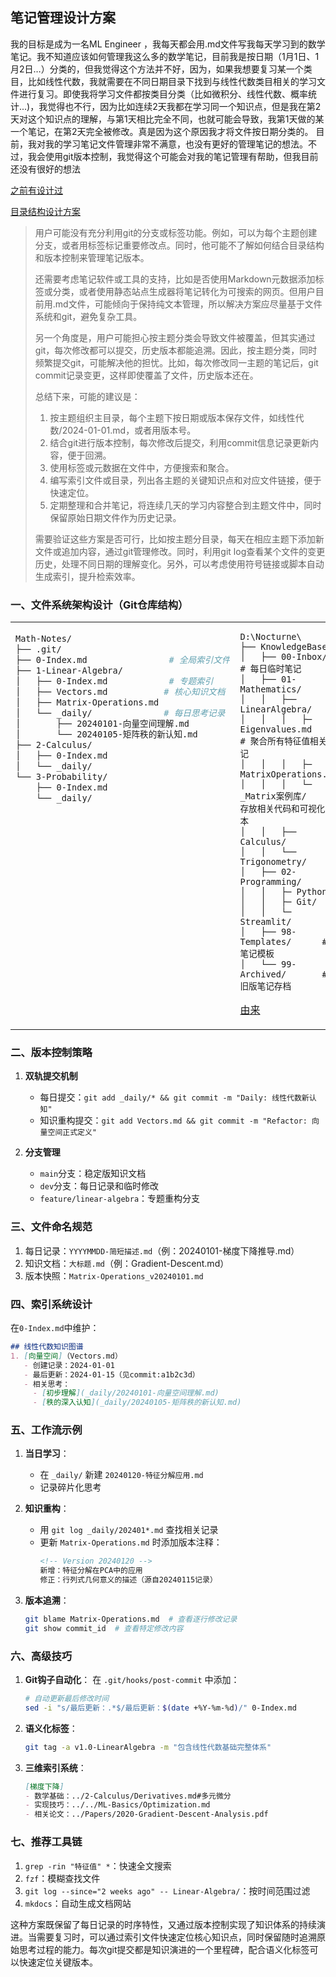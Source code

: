 ## 笔记管理设计方案

我的目标是成为一名ML Engineer ，我每天都会用.md文件写我每天学习到的数学笔记。我不知道应该如何管理我这么多的数学笔记，目前我是按日期（1月1日、1月2日…）分类的，但我觉得这个方法并不好，因为，如果我想要复习某一个类目，比如线性代数，我就需要在不同日期目录下找到与线性代数类目相关的学习文件进行复习。即使我将学习文件都按类目分类（比如微积分、线性代数、概率统计...)，我觉得也不行，因为比如连续2天我都在学习同一个知识点，但是我在第2天对这个知识点的理解，与第1天相比完全不同，也就可能会导致，我第1天做的某一个笔记，在第2天完全被修改。真是因为这个原因我才将文件按日期分类的。  目前，我对我的学习笔记文件管理非常不满意，也没有更好的管理笔记的想法。不过，我会使用git版本控制，我觉得这个可能会对我的笔记管理有帮助，但我目前还没有很好的想法

<a href='D:\Nocturne\学习书籍\日志2025年\4月15日\Question1.md'>之前有设计过</a>

<a href='D:\Nocturne\学习书籍\日志2025年\4月10日 目录结构重构方案、mermaid\Question2.md'>目录结构设计方案</a>

>用户可能没有充分利用git的分支或标签功能。例如，可以为每个主题创建分支，或者用标签标记重要修改点。同时，他可能不了解如何结合目录结构和版本控制来管理笔记版本。
>
>还需要考虑笔记软件或工具的支持，比如是否使用Markdown元数据添加标签或分类，或者使用静态站点生成器将笔记转化为可搜索的网页。但用户目前用.md文件，可能倾向于保持纯文本管理，所以解决方案应尽量基于文件系统和git，避免复杂工具。
>
>另一个角度是，用户可能担心按主题分类会导致文件被覆盖，但其实通过git，每次修改都可以提交，历史版本都能追溯。因此，按主题分类，同时频繁提交git，可能解决他的担忧。比如，每次修改同一主题的笔记后，git commit记录变更，这样即使覆盖了文件，历史版本还在。
>
>总结下来，可能的建议是：
>
>1. 按主题组织主目录，每个主题下按日期或版本保存文件，如线性代数/2024-01-01.md，或者用版本号。
>2. 结合git进行版本控制，每次修改后提交，利用commit信息记录更新内容，便于回溯。
>3. 使用标签或元数据在文件中，方便搜索和聚合。
>4. 编写索引文件或目录，列出各主题的关键知识点和对应文件链接，便于快速定位。
>5. 定期整理和合并笔记，将连续几天的学习内容整合到主题文件中，同时保留原始日期文件作为历史记录。
>
>需要验证这些方案是否可行，比如按主题分目录，每天在相应主题下添加新文件或追加内容，通过git管理修改。同时，利用git log查看某个文件的变更历史，处理不同日期的理解变化。另外，可以考虑使用符号链接或脚本自动生成索引，提升检索效率。

### 一、文件系统架构设计（Git仓库结构）

<table><tr><td style='vertical-align:top;'>

```bash
Math-Notes/
├── .git/
├── 0-Index.md                # 全局索引文件
├── 1-Linear-Algebra/
│   ├── 0-Index.md            # 专题索引
│   ├── Vectors.md           # 核心知识文档
│   ├── Matrix-Operations.md
│   └── _daily/              # 每日思考记录
│       ├── 20240101-向量空间理解.md
│       └── 20240105-矩阵秩的新认知.md
├── 2-Calculus/
│   ├── 0-Index.md
│   └── _daily/
└── 3-Probability/
    ├── 0-Index.md
    └── _daily/
```

</td><td style='vertical-align:top;'>

```
D:\Nocturne\
├── KnowledgeBase/
│   ├── 00-Inbox/          # 每日临时笔记
│   ├── 01-Mathematics/
│   │   ├── LinearAlgebra/
│   │   │   ├─ Eigenvalues.md     # 聚合所有特征值相关笔记
│   │   │   ├─ MatrixOperations.md
│   │   │   └─ _Matrix案例库/     # 存放相关代码和可视化脚本
│   │   ├── Calculus/
│   │   └── Trigonometry/
│   ├── 02-Programming/
│   │   ├─ Python/
│   │   ├─ Git/
│   │   └─ Streamlit/
│   ├── 98-Templates/      # 笔记模板
│   └── 99-Archived/       # 旧版笔记存档
```

<a href='D:\Nocturne\学习书籍\日志2025年\4月15日\Question1.md'>由来</a>

</td></tr></table>

### 二、版本控制策略
1. **双轨提交机制**
    - 每日提交：`git add _daily/* && git commit -m "Daily: 线性代数新认知"`
    - 知识重构提交：`git add Vectors.md && git commit -m "Refactor: 向量空间正式定义"`

2. **分支管理**
   - `main`分支：稳定版知识文档
   - `dev`分支：每日记录和临时修改
   - `feature/linear-algebra`：专题重构分支

### 三、文件命名规范
1. 每日记录：`YYYYMMDD-简短描述.md`（例：20240101-梯度下降推导.md）
2. 知识文档：`大标题.md`（例：Gradient-Descent.md）
3. 版本快照：`Matrix-Operations_v20240101.md`

### 四、索引系统设计
在`0-Index.md`中维护：

```markdown
## 线性代数知识图谱
1. [向量空间]（Vectors.md）
   - 创建记录：2024-01-01
   - 最后更新：2024-01-15（见commit:a1b2c3d）
   - 相关思考：
     - [初步理解](_daily/20240101-向量空间理解.md)
     - [秩的深入认知](_daily/20240105-矩阵秩的新认知.md)
```

### 五、工作流示例
1. **当日学习**：
   - 在 `_daily/` 新建 `20240120-特征分解应用.md`
   - 记录碎片化思考

2. **知识重构**：
   - 用 `git log _daily/202401*.md` 查找相关记录
   - 更新 `Matrix-Operations.md` 时添加版本注释：
     ```markdown
     <!-- Version 20240120 -->
     新增：特征分解在PCA中的应用
     修正：行列式几何意义的描述（源自20240115记录）
     ```

3. **版本追溯**：
   ```bash
   git blame Matrix-Operations.md  # 查看逐行修改记录
   git show commit_id  # 查看特定修改内容
   ```

### 六、高级技巧
1. **Git钩子自动化**：
   在 `.git/hooks/post-commit` 中添加：
   ```bash
   # 自动更新最后修改时间
   sed -i "s/最后更新：.*$/最后更新：$(date +%Y-%m-%d)/" 0-Index.md
   ```

2. **语义化标签**：
   ```bash
   git tag -a v1.0-LinearAlgebra -m "包含线性代数基础完整体系"
   ```

3. **三维索引系统**：
   ```markdown
   [梯度下降]
   - 数学基础：../2-Calculus/Derivatives.md#多元微分
   - 实现技巧：../../ML-Basics/Optimization.md
   - 相关论文：../Papers/2020-Gradient-Descent-Analysis.pdf
   ```

### 七、推荐工具链
1. `grep -rin "特征值" *`：快速全文搜索
2. `fzf`：模糊查找文件
3. `git log --since="2 weeks ago" -- Linear-Algebra/`：按时间范围过滤
4. `mkdocs`：自动生成文档网站

这种方案既保留了每日记录的时序特性，又通过版本控制实现了知识体系的持续演进。当需要复习时，可以通过索引文件快速定位核心知识点，同时保留随时追溯原始思考过程的能力。每次git提交都是知识演进的一个里程碑，配合语义化标签可以快速定位关键版本。